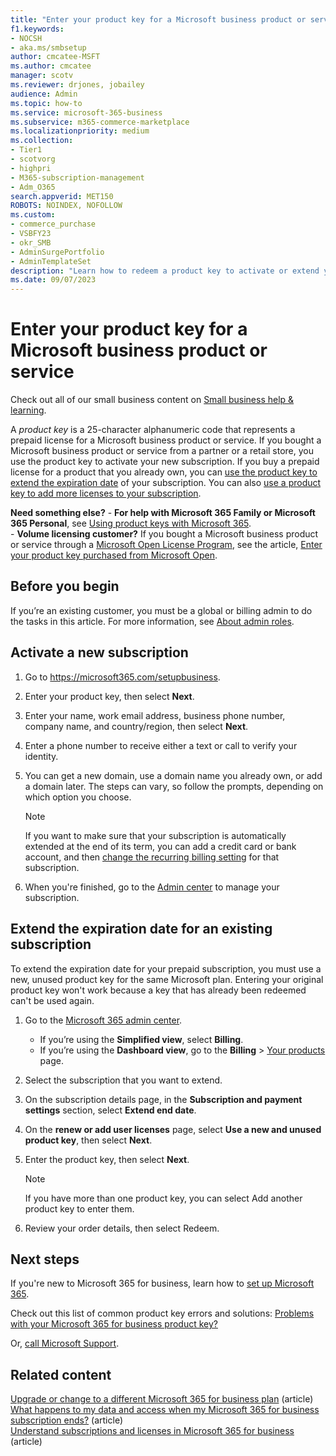 ```yaml
---
title: "Enter your product key for a Microsoft business product or service"
f1.keywords:
- NOCSH
- aka.ms/smbsetup
author: cmcatee-MSFT
ms.author: cmcatee
manager: scotv
ms.reviewer: drjones, jobailey
audience: Admin
ms.topic: how-to
ms.service: microsoft-365-business
ms.subservice: m365-commerce-marketplace
ms.localizationpriority: medium
ms.collection:
- Tier1
- scotvorg
- highpri 
- M365-subscription-management 
- Adm_O365
search.appverid: MET150
ROBOTS: NOINDEX, NOFOLLOW
ms.custom: 
- commerce_purchase
- VSBFY23
- okr_SMB
- AdminSurgePortfolio
- AdminTemplateSet
description: "Learn how to redeem a product key to activate or extend your Microsoft business subscription." 
ms.date: 09/07/2023
---
```


# Enter your product key for a Microsoft business product or service

Check out all of our small business content on [Small business help & learning](https://go.microsoft.com/fwlink/p/?linkid=2224585).

A *product key* is a 25-character alphanumeric code that represents a prepaid license for a Microsoft business product or service. If you bought a Microsoft business product or service from a partner or a retail store, you use the product key to activate your new subscription. If you buy a prepaid license for a product that you already own, you can [use the product key to extend the expiration date](#extend-the-expiration-date-for-an-existing-subscription) of your subscription. You can also [use a product key to add more licenses to your subscription](licenses/buy-licenses.md#add-licenses-to-a-prepaid-subscription-by-using-a-product-key).

**Need something else?**
    - **For help with Microsoft 365 Family or Microsoft 365 Personal**, see [Using product keys with Microsoft 365](https://support.microsoft.com/office/12a5763a-d45c-4685-8c95-a44500213759).  
    - **Volume licensing customer?** If you bought a Microsoft business product or service through a [Microsoft Open License Program](https://go.microsoft.com/fwlink/p/?LinkID=613298), see the article, [Enter your product key purchased from Microsoft Open](purchases-from-microsoft-open.md).
  
## Before you begin

If you’re an existing customer, you must be a global or billing admin to do the tasks in this article. For more information, see [About admin roles](../admin/add-users/about-admin-roles.md).

## Activate a new subscription

1. Go to <a href="https://go.microsoft.com/fwlink/p/?LinkId=839911" target="_blank">https://microsoft365.com/setupbusiness</a>.

2. Enter your product key, then select **Next**.

3. Enter your name, work email address, business phone number, company name, and country/region, then select **Next**.

4. Enter a phone number to receive either a text or call to verify your identity.

5. You can get a new domain, use a domain name you already own, or add a domain later. The steps can vary, so follow the prompts, depending on which option you choose.

    > [!NOTE]
    > If you want to make sure that your subscription is automatically extended at the end of its term, you can add a credit card or bank account, and then [change the recurring billing setting](subscriptions/renew-your-subscription.md#change-the-recurring-billing-setting) for that subscription.

6. When you're finished, go to the <a href="https://go.microsoft.com/fwlink/p/?linkid=2024339" target="_blank">Admin center</a> to manage your subscription.

## Extend the expiration date for an existing subscription

To extend the expiration date for your prepaid subscription, you must use a new, unused product key for the same Microsoft plan. Entering your original product key won't work because a key that has already been redeemed can't be used again.

1. Go to the <a href="https://go.microsoft.com/fwlink/p/?linkid=2024339" target="_blank">Microsoft 365 admin center</a>.
    - If you’re using the **Simplified view**, select **Billing**.
    - If you’re using the **Dashboard view**, go to the **Billing** > <a href="https://go.microsoft.com/fwlink/p/?linkid=842054" target="_blank">Your products</a> page.
2. Select the subscription that you want to extend.
3. On the subscription details page, in the **Subscription and payment settings** section, select **Extend end date**.
4. On the **renew or add user licenses** page, select **Use a new and unused product key**, then select **Next**.
5. Enter the product key, then select **Next**.

    > [!NOTE]
    > If you have more than one product key, you can select Add another product key to enter them.

6. Review your order details, then select Redeem.

## Next steps

If you're new to Microsoft 365 for business, learn how to [set up Microsoft 365](../admin/setup/setup.md).

Check out this list of common product key errors and solutions: [Problems with your Microsoft 365 for business product key?](product-key-errors-and-solutions.md)
  
Or, [call Microsoft Support](../admin/get-help-support.md).

## Related content

[Upgrade or change to a different Microsoft 365 for business plan](subscriptions/upgrade-to-different-plan.md) (article)\
[What happens to my data and access when my Microsoft 365 for business subscription ends?](./subscriptions/what-if-my-subscription-expires.md) (article)\
[Understand subscriptions and licenses in Microsoft 365 for business](./licenses/subscriptions-and-licenses.md) (article)
